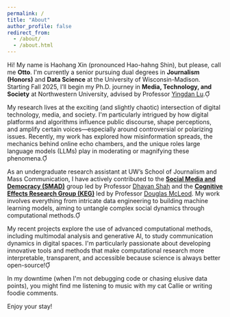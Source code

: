 ```yaml
---
permalink: /
title: "About"
author_profile: false
redirect_from: 
  - /about/
  - /about.html
---
```


Hi! My name is Haohang Xin (pronounced Hao-hahng Shin), but please, call me **Otto**. I'm currently a senior pursuing dual degrees in **Journalism (Honors)** and **Data Science** at the University of Wisconsin-Madison. Starting Fall 2025, I’ll begin my Ph.D. journey in **Media, Technology, and Society** at Northwestern University, advised by Professor [Yingdan Lu](https://communication.northwestern.edu/faculty/yingdan-lu.html).

My research lives at the exciting (and slightly chaotic) intersection of digital technology, media, and society. I'm particularly intrigued by how digital platforms and algorithms influence public discourse, shape perceptions, and amplify certain voices—especially around controversial or polarizing issues. Recently, my work has explored how misinformation spreads, the mechanics behind online echo chambers, and the unique roles large language models (LLMs) play in moderating or magnifying these phenomena.

As an undergraduate research assistant at UW’s School of Journalism and Mass Communication, I have actively contributed to the [**Social Media and Democracy (SMAD)**](https://mcrc.journalism.wisc.edu/groups/smad/) group led by Professor [Dhavan Shah](https://journalism.wisc.edu/news/staff/dhavan-v-shah/) and the [**Cognitive Effects Research Group (KEG)**](https://mcrc.journalism.wisc.edu/groups/keg/) led by Professor [Douglas McLeod](https://journalism.wisc.edu/news/staff/douglas-m-mcleod/). My work involves everything from intricate data engineering to building machine learning models, aiming to untangle complex social dynamics through computational methods.

My recent projects explore the use of advanced computational methods, including multimodal analysis and generative AI, to study communication dynamics in digital spaces. I'm particularly passionate about developing innovative tools and methods that make computational research more interpretable, transparent, and accessible because science is always better open-source!

In my downtime (when I'm not debugging code or chasing elusive data points), you might find me listening to music with my cat Callie or writing foodie comments.

Enjoy your stay!
